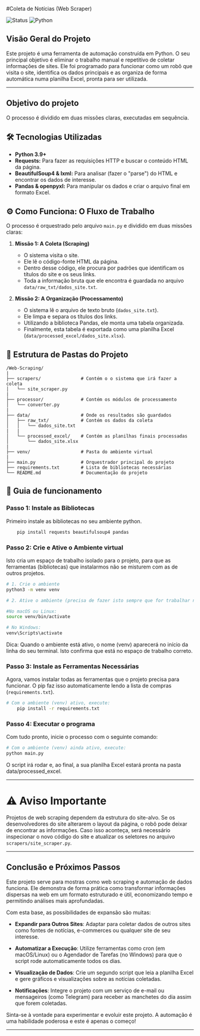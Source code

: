 #Coleta de Notícias (Web Scraper)

![Status](https://img.shields.io/badge/status-funcional-green)
![Python](https://img.shields.io/badge/Python-3.9+-blue)

## Visão Geral do Projeto

Este projeto é uma ferramenta de automação construída em Python. O seu principal objetivo é eliminar o trabalho manual e repetitivo de coletar informações de sites. Ele foi programado para funcionar como um robô que visita o site, identifica os dados principais e as organiza de forma automática numa planilha Excel, pronta para ser utilizada.

---

## Objetivo do projeto

O processo é dividido em duas missões claras, executadas em sequência.

## 🛠️ Tecnologias Utilizadas

-   **Python 3.9+**
-   **Requests:** Para fazer as requisições HTTP e buscar o conteúdo HTML da página.
-   **BeautifulSoup4 & lxml:** Para analisar (fazer o "parse") do HTML e encontrar os dados de interesse.
-   **Pandas & openpyxl:** Para manipular os dados e criar o arquivo final em formato Excel.


## ⚙️ Como Funciona: O Fluxo de Trabalho

O processo é orquestrado pelo arquivo `main.py` e dividido em duas missões claras:

1.  **Missão 1: A Coleta (Scraping)**
    -   O sistema visita o site.
    -   Ele lê o código-fonte HTML da página.
    -   Dentro desse código, ele procura por padrões que identificam os títulos do site e os seus links.
    -   Toda a informação bruta que ele encontra é guardada no arquivo `data/raw_txt/dados_site.txt`.

2.  **Missão 2: A Organização (Processamento)**
    -   O sistema lê o arquivo de texto bruto (`dados_site.txt`).
    -   Ele limpa e separa os títulos dos links.
    -   Utilizando a biblioteca Pandas, ele monta uma tabela organizada.
    -   Finalmente, esta tabela é exportada como uma planilha Excel (`data/processed_excel/dados_site.xlsx`).

## 📂 Estrutura de Pastas do Projeto

````
/Web-Scraping/
|
├── scrapers/               # Contém o o sistema que irá fazer a coleta
│   └── site_scraper.py
|
├── processor/              # Contém os módulos de processamento
│   └── converter.py
|
├── data/                   # Onde os resultados são guardados
│   ├── raw_txt/            # Contém os dados da coleta
│   │   └── dados_site.txt
|   |
│   └── processed_excel/    # Contém as planilhas finais processadas
│       └── dados_site.xlsx
|
├── venv/                   # Pasta do ambiente virtual
|
├── main.py                 # Orquestrador principal do projeto
├── requirements.txt        # Lista de bibliotecas necessárias
└── README.md               # Documentação do projeto

````

## 🚀  Guia de funcionamento 

### Passo 1: Instale as Bibliotecas

Primeiro instale as bibliotecas no seu ambiente python.
```bash
    pip install requests beautifulsoup4 pandas
```

### Passo 2: Crie e Ative o Ambiente virtual

Isto cria um espaço de trabalho isolado para o projeto, para que as ferramentas (bibliotecas) que instalarmos não se misturem com as de outros projetos.

```bash
# 1. Crie o ambiente 
python3 -m venv venv

# 2. Ative o ambiente (precisa de fazer isto sempre que for trabalhar no projeto)

#No macOS ou Linux:
source venv/bin/activate

# No Windows:
venv\Scripts\activate
```

Dica: Quando o ambiente está ativo, o nome (venv) aparecerá no início da linha do seu terminal. Isto confirma que está no espaço de trabalho correto.

### Passo 3: Instale as Ferramentas Necessárias

Agora, vamos instalar todas as ferramentas que o projeto precisa para funcionar. O pip faz isso automaticamente lendo a lista de compras (`requirements.txt`).

```bash
# Com o ambiente (venv) ativo, execute:
    pip install -r requirements.txt
```

### Passo 4: Executar o programa
Com tudo pronto, inicie o processo com o seguinte comando:
```bash
# Com o ambiente (venv) ainda ativo, execute:
python main.py
```
O script irá rodar e, ao final, a sua planilha Excel estará pronta na pasta data/processed_excel.

---

# ⚠️ Aviso Importante

Projetos de web scraping dependem da estrutura do site-alvo. Se os desenvolvedores do site alterarem o layout da página, o robô pode deixar de encontrar as informações. Caso isso aconteça, será necessário inspecionar o novo código do site e atualizar os seletores no arquivo `scrapers/site_scraper.py`.

---

## Conclusão e Próximos Passos

Este projeto serve para mostras como web scraping e automação de dados funciona. Ele demonstra de forma prática como transformar informações dispersas na web em um formato estruturado e útil, economizando tempo e permitindo análises mais aprofundadas.

Com esta base, as possibilidades de expansão são muitas:

- **Expandir para Outros Sites**: Adaptar para coletar dados de outros sites como fontes de notícias, e-commerces ou qualquer site de seu interesse.

- **Automatizar a Execução**: Utilize ferramentas como cron (em macOS/Linux) ou o Agendador de Tarefas (no Windows) para que o script rode automaticamente todos os dias.

- **Visualização de Dados**: Crie um segundo script que leia a planilha Excel e gere gráficos e visualizações sobre as notícias coletadas.

- **Notificações**: Integre o projeto com um serviço de e-mail ou mensageiros (como Telegram) para receber as manchetes do dia assim que forem coletadas.

Sinta-se à vontade para experimentar e evoluir este projeto. A automação é uma habilidade poderosa e este é apenas o começo!

---

